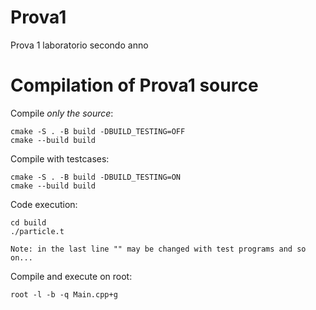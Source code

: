 # Prova1

Prova 1 laboratorio secondo anno

# Compilation of Prova1 source

Compile *only the source*:
```
cmake -S . -B build -DBUILD_TESTING=OFF
cmake --build build
```

Compile with testcases:

```
cmake -S . -B build -DBUILD_TESTING=ON
cmake --build build

```
Code execution:

```
cd build
./particle.t

Note: in the last line "" may be changed with test programs and so on...

```
Compile and execute on root:

```
root -l -b -q Main.cpp+g

```


